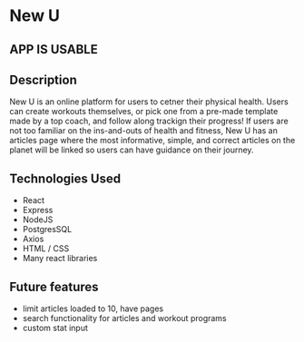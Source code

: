 # New U
## APP IS USABLE
## Description
New U is an online platform for users to cetner their physical health. Users can create workouts themselves, or pick one from a pre-made template made by a top coach, and follow along trackign their progress! If users are not too familiar on the ins-and-outs of health and fitness, New U has an articles page where the most informative, simple, and correct articles on the planet will be linked so users can have guidance on their journey.
## Technologies Used
- React
- Express
- NodeJS
- PostgresSQL
- Axios
- HTML / CSS
- Many react libraries
## Future features
- limit articles loaded to 10, have pages
- search functionality for articles and workout programs
- custom stat input
